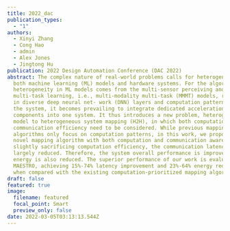 ```yaml
---
title: 2022_dac
publication_types:
  - "1"
authors: 
  - Xinyi Zhang
  - Cong Hao
  - admin
  - Alex Jones
  - Jingtong Hu
publication: 2022 Design Automation Conference (DAC 2022)  
abstract: The complex nature of real-world problems calls for heterogeneity in
  both machine learning (ML) models and hardware systems. For the algorithm, the
  heterogeneity in ML models comes from the multi-sensor perceiving and
  multi-task learning, i.e., multi-modality multi-task (MMMT) models, resulting
  in diverse deep neural net- work (DNN) layers and computation patterns. For
  the system, it becomes prevailing to integrate dedicated acceleration
  components into one system. It thus introduces a new problem, heterogeneous
  model to heterogeneous system mapping (H2H), in which both computation and
  communication efficiency need to be considered. While previous mapping
  algorithms only focus on computation patterns, in this work, we propose a
  novel mapping algorithm with both computation and communication awareness. By
  slightly sacrificing computation efficiency, the communication latency is
  largely reduced. Therefore, the system overall performance is improved and
  energy is also reduced. The superior performance of our work is evaluated on
  MAESTRO, achieving 15%-74% latency improvement and 23%-64% energy reduction
  when compared with the existing computation-prioritized mapping algorithm.
draft: false
featured: true
image:
  filename: featured
  focal_point: Smart
  preview_only: false
date: 2022-03-05T03:13:13.544Z
---
```

